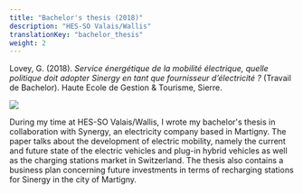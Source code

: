 ```yaml
---
title: "Bachelor's thesis (2018)"
description: "HES-SO Valais/Wallis"
translationKey: "bachelor_thesis"
weight: 2
---
```


Lovey, G. (2018). *Service énergétique de la mobilité électrique, quelle politique doit adopter Sinergy en tant que fournisseur d’électricité ?* (Travail de Bachelor). Haute Ecole de Gestion & Tourisme, Sierre.

![](/electric-car.png)



During my time at HES-SO Valais/Wallis, I wrote my bachelor's thesis in collaboration with Synergy, an electricity company based in Martigny. The paper talks about the development of electric mobility, namely the current and future state of the electric vehicles and plug-in hybrid vehicles as well as the charging stations market in Switzerland. The thesis also contains a business plan concerning future investments in terms of recharging stations for Sinergy in the city of Martigny.
